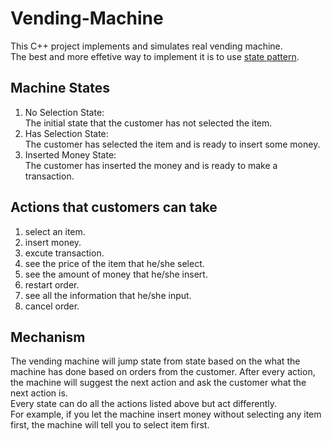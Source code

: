 # Vending-Machine
This C++ project implements and simulates real vending machine.  
The best and more effetive way to implement it is to use [state pattern](https://en.wikipedia.org/wiki/State_pattern).  
## Machine States
1. No Selection State:  
The initial state that the customer has not selected the item.  
2. Has Selection State:  
The customer has selected the item and is ready to insert some money.  
3. Inserted Money State:  
The customer has inserted the money and is ready to make a transaction.  
## Actions that customers can take
1. select an item.  
2. insert money.
3. excute transaction.
4. see the price of the item that he/she select.
5. see the amount of money that he/she insert.
6. restart order.
7. see all the information that he/she input.
8. cancel order.
## Mechanism
The vending machine will jump state from state based on the what the machine has done based on orders from the customer. After every action, the machine will suggest the next action and ask the customer what the next action is.     
Every state can do all the actions listed above but act differently.  
For example, if you let the machine insert money without selecting any item first, the machine will tell you to select item first.
